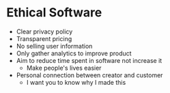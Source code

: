 # Ethical Software

* Clear privacy policy
* Transparent pricing 
* No selling user information
* Only gather analytics to improve product
* Aim to reduce time spent in software not increase it
  * Make people's lives easier
* Personal connection between creator and customer
  * I want you to know why I made this

